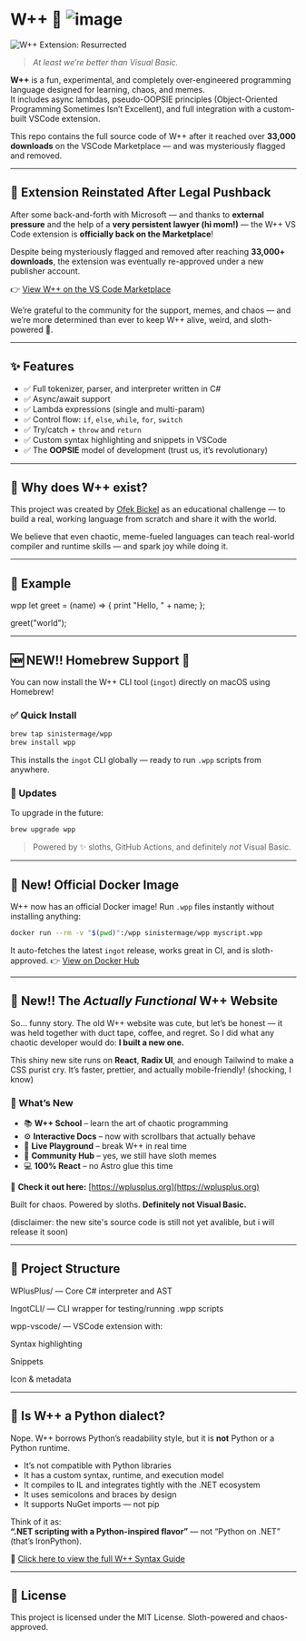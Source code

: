 # W++ 🦥  ![image](https://github.com/user-attachments/assets/e55dc88e-7ef0-4aa6-8d3e-fbb77c9aac08)
![W++ Extension: Resurrected](https://img.shields.io/badge/W%2B%2B%20Extension-Resurrected-informational?style=flat-square&color=purple&logo=github&logoColor=white)

> *At least we’re better than Visual Basic.*

**W++** is a fun, experimental, and completely over-engineered programming language designed for learning, chaos, and memes.  
It includes async lambdas, pseudo-OOPSIE principles (Object-Oriented Programming Sometimes Isn’t Excellent), and full integration with a custom-built VSCode extension.

This repo contains the full source code of W++ after it reached over **33,000 downloads** on the VSCode Marketplace — and was mysteriously flagged and removed.

---



## 📰 Extension Reinstated After Legal Pushback

After some back-and-forth with Microsoft — and thanks to **external pressure** and the help of a **very persistent lawyer (hi mom!)** — the W++ VS Code extension is **officially back on the Marketplace**!

Despite being mysteriously flagged and removed after reaching **33,000+ downloads**, the extension was eventually re-approved under a new publisher account.

👉 [View W++ on the VS Code Marketplace](https://marketplace.visualstudio.com/items?itemName=wlothIndustries.wplusplus)

We’re grateful to the community for the support, memes, and chaos — and we’re more determined than ever to keep W++ alive, weird, and sloth-powered 🦥.

---

## ✨ Features

- ✅ Full tokenizer, parser, and interpreter written in C#
- ✅ Async/await support
- ✅ Lambda expressions (single and multi-param)
- ✅ Control flow: `if`, `else`, `while`, `for`, `switch`
- ✅ Try/catch + `throw` and `return`
- ✅ Custom syntax highlighting and snippets in VSCode
- ✅ The **OOPSIE** model of development (trust us, it’s revolutionary)

---

## 🧠 Why does W++ exist?

This project was created by [Ofek Bickel](https://github.com/sinisterMage) as an educational challenge — to build a real, working language from scratch and share it with the world.

We believe that even chaotic, meme-fueled languages can teach real-world compiler and runtime skills — and spark joy while doing it.


---

## 🧪 Example

wpp
let greet = (name) => {
    print "Hello, " + name;
};

greet("world");

---

## 🆕 NEW!! Homebrew Support 🍺

You can now install the W++ CLI tool (`ingot`) directly on macOS using Homebrew!

### ✅ Quick Install

```bash
brew tap sinistermage/wpp
brew install wpp
```

This installs the `ingot` CLI globally — ready to run `.wpp` scripts from anywhere.

### 🔄 Updates

To upgrade in the future:

```bash
brew upgrade wpp
```

> Powered by ✨ sloths, GitHub Actions, and definitely *not* Visual Basic.


---


## 🐳 New! Official Docker Image

W++ now has an official Docker image!
Run `.wpp` files instantly without installing anything:

```bash
docker run --rm -v "$(pwd)":/wpp sinistermage/wpp myscript.wpp
```

It auto-fetches the latest `ingot` release, works great in CI, and is sloth-approved.
👉 [View on Docker Hub](https://hub.docker.com/r/sinistermage/wpp)

---

## 🦥 New!! The *Actually Functional* W++ Website

So… funny story.
The old W++ website was cute, but let’s be honest — it was held together with duct tape, coffee, and regret.
So I did what any chaotic developer would do: **I built a new one.**

This shiny new site runs on **React**, **Radix UI**, and enough Tailwind to make a CSS purist cry.
It’s faster, prettier, and actually mobile-friendly! (shocking, I know)

### 🌈 What’s New

* 📚 **W++ School** – learn the art of chaotic programming
* ⚙️ **Interactive Docs** – now with scrollbars that actually behave
* 🧠 **Live Playground** – break W++ in real time
* 💬 **Community Hub** – yes, we still have sloth memes
* 💻 **100% React** – no Astro glue this time

🚀 **Check it out here:** [https://wplusplus.org](https://wplusplus.org)

Built for chaos.
Powered by sloths.
**Definitely not Visual Basic.**

(disclaimer: the new site's source code is still not yet avalible, but i will release it soon)

---

## 📁 Project Structure

WPlusPlus/ — Core C# interpreter and AST

IngotCLI/ — CLI wrapper for testing/running .wpp scripts

wpp-vscode/ — VSCode extension with:

Syntax highlighting

Snippets

Icon & metadata

---

## 🤔 Is W++ a Python dialect?

Nope. W++ borrows Python’s readability style, but it is **not** Python or a Python runtime.

- It’s not compatible with Python libraries
- It has a custom syntax, runtime, and execution model
- It compiles to IL and integrates tightly with the .NET ecosystem
- It uses semicolons and braces by design
- It supports NuGet imports — not pip

Think of it as:  
**“.NET scripting with a Python-inspired flavor”** — not “Python on .NET” (that’s IronPython).

📘 [Click here to view the full W++ Syntax Guide](https://github.com/sinisterMage/WPlusPlus/blob/master/SYNTAX.md)


---

## 📜 License

This project is licensed under the MIT License.
Sloth-powered and chaos-approved.








